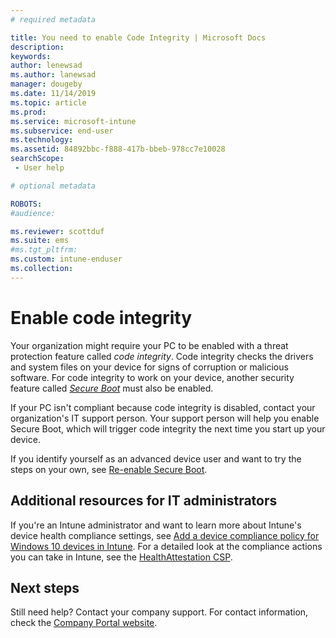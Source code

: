 ```yaml
---
# required metadata

title: You need to enable Code Integrity | Microsoft Docs
description:
keywords:
author: lenewsad
ms.author: lanewsad
manager: dougeby
ms.date: 11/14/2019
ms.topic: article
ms.prod:
ms.service: microsoft-intune
ms.subservice: end-user
ms.technology:
ms.assetid: 84892bbc-f888-417b-bbeb-978cc7e10028
searchScope:
 - User help

# optional metadata

ROBOTS:  
#audience:

ms.reviewer: scottduf
ms.suite: ems
#ms.tgt_pltfrm:
ms.custom: intune-enduser
ms.collection: 
---
```


# Enable code integrity

Your organization might require your PC to be enabled with a threat protection feature called *code integrity*. Code integrity checks the drivers and system files on your device for signs of corruption or malicious software. For code integrity to work on your device, another security feature called [*Secure Boot*](https://docs.microsoft.com/windows/security/information-protection/secure-the-windows-10-boot-process#secure-boot) must also be enabled.

If your PC isn't compliant because code integrity is disabled, contact your organization's IT support person. Your support person will help you enable Secure Boot, which will trigger code integrity the next time you start up your device. 

If you identify yourself as an advanced device user and want to try the steps on your own, see [Re-enable Secure Boot](https://docs.microsoft.com/windows-hardware/manufacture/desktop/disabling-secure-boot#re-enable-secure-boot).

## Additional resources for IT administrators

If you're an Intune administrator and want to learn more about Intune's device health compliance settings, see [Add a device compliance policy for Windows 10 devices in Intune](https://docs.microsoft.com/intune/protect/compliance-policy-create-windows). For a detailed look at the compliance actions you can take in Intune, see the [HealthAttestation CSP](https://docs.microsoft.com/windows/client-management/mdm/healthattestation-csp#step-8-take-appropriate-policy-action-based-on-evaluation-results).  

## Next steps

Still need help? Contact your company support. For contact information, check the [Company Portal website](https://go.microsoft.com/fwlink/?linkid=2010980).
